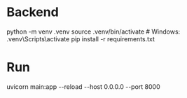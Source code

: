 # Backend
python -m venv .venv
source .venv/bin/activate   # Windows: .venv\Scripts\activate
pip install -r requirements.txt

# Run
uvicorn main:app --reload --host 0.0.0.0 --port 8000
